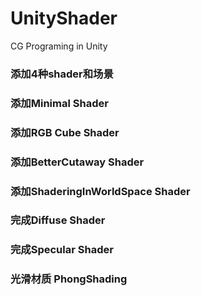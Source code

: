 # UnityShader
CG Programing in Unity
### 添加4种shader和场景 ###
### 添加Minimal Shader ###
### 添加RGB Cube Shader ###
### 添加BetterCutaway Shader ###
### 添加ShaderingInWorldSpace Shader ###
### 完成Diffuse Shader ###
### 完成Specular Shader ###
### 光滑材质 PhongShading ###